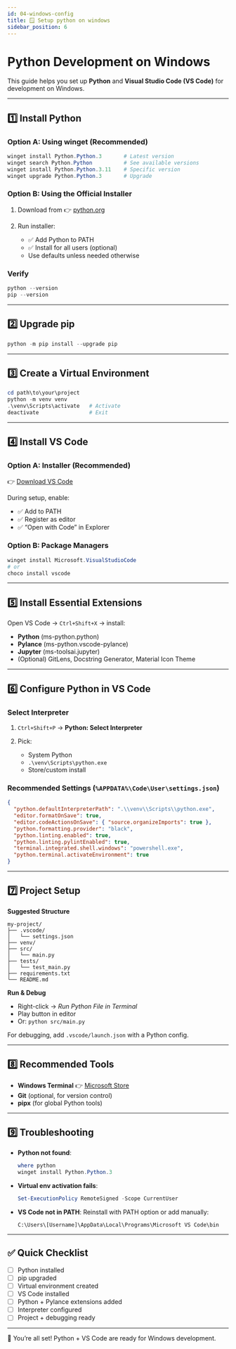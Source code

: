 ```yaml
---
id: 04-windows-config
title: 🪟 Setup python on windows
sidebar_position: 6
---
```

# Python Development on Windows

This guide helps you set up **Python** and **Visual Studio Code (VS Code)** for development on Windows.

---

## 1️⃣ Install Python

### Option A: Using winget (Recommended)

```powershell
winget install Python.Python.3       # Latest version
winget search Python.Python          # See available versions
winget install Python.Python.3.11    # Specific version
winget upgrade Python.Python.3       # Upgrade
```

### Option B: Using the Official Installer

1. Download from 👉 [python.org](https://www.python.org/downloads/windows/)
2. Run installer:

   * ✅ Add Python to PATH
   * ✅ Install for all users (optional)
   * Use defaults unless needed otherwise

### Verify

```powershell
python --version
pip --version
```

---

## 2️⃣ Upgrade pip

```powershell
python -m pip install --upgrade pip
```

---

## 3️⃣ Create a Virtual Environment

```powershell
cd path\to\your\project
python -m venv venv
.\venv\Scripts\activate   # Activate
deactivate                # Exit
```

---

## 4️⃣ Install VS Code

### Option A: Installer (Recommended)

👉 [Download VS Code](https://code.visualstudio.com/Download)

During setup, enable:

* ✅ Add to PATH
* ✅ Register as editor
* ✅ “Open with Code” in Explorer

### Option B: Package Managers

```powershell
winget install Microsoft.VisualStudioCode
# or
choco install vscode
```

---

## 5️⃣ Install Essential Extensions

Open VS Code → `Ctrl+Shift+X` → install:

* **Python** (ms-python.python)
* **Pylance** (ms-python.vscode-pylance)
* **Jupyter** (ms-toolsai.jupyter)
* (Optional) GitLens, Docstring Generator, Material Icon Theme

---

## 6️⃣ Configure Python in VS Code

### Select Interpreter

1. `Ctrl+Shift+P` → **Python: Select Interpreter**
2. Pick:

   * System Python
   * `.\venv\Scripts\python.exe`
   * Store/custom install

### Recommended Settings (`%APPDATA%\Code\User\settings.json`)

```json
{
  "python.defaultInterpreterPath": ".\\venv\\Scripts\\python.exe",
  "editor.formatOnSave": true,
  "editor.codeActionsOnSave": { "source.organizeImports": true },
  "python.formatting.provider": "black",
  "python.linting.enabled": true,
  "python.linting.pylintEnabled": true,
  "terminal.integrated.shell.windows": "powershell.exe",
  "python.terminal.activateEnvironment": true
}
```

---

## 7️⃣ Project Setup

**Suggested Structure**

```
my-project/
├── .vscode/
│   └── settings.json
├── venv/
├── src/
│   └── main.py
├── tests/
│   └── test_main.py
├── requirements.txt
└── README.md
```

**Run & Debug**

* Right-click → *Run Python File in Terminal*
* Play button in editor
* Or: `python src/main.py`

For debugging, add `.vscode/launch.json` with a Python config.

---

## 8️⃣ Recommended Tools

* **Windows Terminal** 👉 [Microsoft Store](https://aka.ms/terminal)
* **Git** (optional, for version control)
* **pipx** (for global Python tools)

---

## 9️⃣ Troubleshooting

* **Python not found**:

  ```powershell
  where python
  winget install Python.Python.3
  ```

* **Virtual env activation fails**:

  ```powershell
  Set-ExecutionPolicy RemoteSigned -Scope CurrentUser
  ```

* **VS Code not in PATH**: Reinstall with PATH option or add manually:

  ```
  C:\Users\[Username]\AppData\Local\Programs\Microsoft VS Code\bin
  ```

---

## ✅ Quick Checklist

* [ ] Python installed
* [ ] pip upgraded
* [ ] Virtual environment created
* [ ] VS Code installed
* [ ] Python + Pylance extensions added
* [ ] Interpreter configured
* [ ] Project + debugging ready

---

🚀 You’re all set! Python + VS Code are ready for Windows development.

